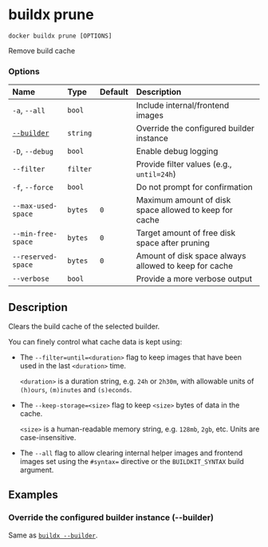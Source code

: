 # buildx prune

```text
docker buildx prune [OPTIONS]
```

<!---MARKER_GEN_START-->
Remove build cache

### Options

| Name                    | Type     | Default | Description                                            |
|:------------------------|:---------|:--------|:-------------------------------------------------------|
| `-a`, `--all`           | `bool`   |         | Include internal/frontend images                       |
| [`--builder`](#builder) | `string` |         | Override the configured builder instance               |
| `-D`, `--debug`         | `bool`   |         | Enable debug logging                                   |
| `--filter`              | `filter` |         | Provide filter values (e.g., `until=24h`)              |
| `-f`, `--force`         | `bool`   |         | Do not prompt for confirmation                         |
| `--max-used-space`      | `bytes`  | `0`     | Maximum amount of disk space allowed to keep for cache |
| `--min-free-space`      | `bytes`  | `0`     | Target amount of free disk space after pruning         |
| `--reserved-space`      | `bytes`  | `0`     | Amount of disk space always allowed to keep for cache  |
| `--verbose`             | `bool`   |         | Provide a more verbose output                          |


<!---MARKER_GEN_END-->

## Description

Clears the build cache of the selected builder.

You can finely control what cache data is kept using:

- The `--filter=until=<duration>` flag to keep images that have been used in
  the last `<duration>` time.

  `<duration>` is a duration string, e.g. `24h` or `2h30m`, with allowable
  units of `(h)ours`, `(m)inutes` and `(s)econds`.

- The `--keep-storage=<size>` flag to keep `<size>` bytes of data in the cache.

  `<size>` is a human-readable memory string, e.g. `128mb`, `2gb`, etc. Units
  are case-insensitive.

- The `--all` flag to allow clearing internal helper images and frontend images
  set using the `#syntax=` directive or the `BUILDKIT_SYNTAX` build argument.

## Examples

### <a name="builder"></a> Override the configured builder instance (--builder)

Same as [`buildx --builder`](buildx.md#builder).
